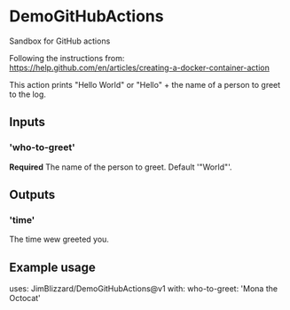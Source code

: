 # DemoGitHubActions
Sandbox for GitHub actions

Following the instructions from: <https://help.github.com/en/articles/creating-a-docker-container-action>

This action prints "Hello World" or "Hello" + the name of a person to greet to the log.

## Inputs

### 'who-to-greet'

**Required** The name of the person to greet. Default '"World"'.

## Outputs

### 'time'

The time wew greeted you.

## Example usage

uses: JimBlizzard/DemoGitHubActions@v1
with:
    who-to-greet: 'Mona the Octocat'
